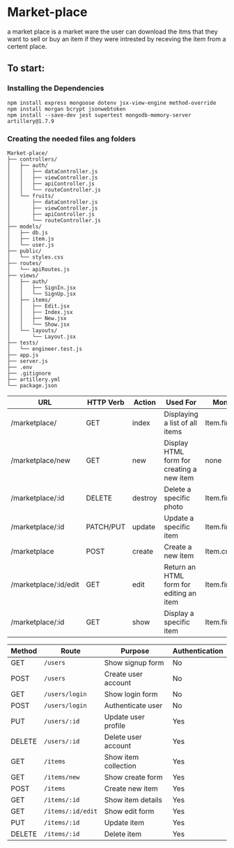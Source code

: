 # Market-place

a market place is a market ware the user can download the itms that they want to sell or buy an item if they were intrested by receving the item from a certent place.

## To start:
### Installing the Dependencies
```
npm install express mongoose dotenv jsx-view-engine method-override
npm install morgan bcrypt jsonwebtoken
npm install --save-dev jest supertest mongodb-memory-server artillery@1.7.9

```

### Creating the needed files ang folders
```
Market-place/
├── controllers/
│   ├── auth/
│   │   ├── dataController.js    
│   │   ├── viewController.js    
│   │   ├── apiController.js     
│   │   └── routeController.js   
│   └── fruits/
│       ├── dataController.js    
│       ├── viewController.js    
│       ├── apiController.js     
│       └── routeController.js   
├── models/
│   ├── db.js    
│   ├── item.js    
│   └── user.js   
├── public/
│   └── styles.css 
├── routes/
│   └── apiRoutes.js
├── views/
│   ├── auth/
│   │   ├── SignIn.jsx     
│   │   └── SignUp.jsx   
│   ├── items/
│   │   ├── Edit.jsx    
│   │   ├── Index.jsx   
│   │   ├── New.jsx     
│   │   └── Show.jsx  
│   └── layouts/
│       └── Layout.jsx
├── tests/
│   └── engineer.test.js
├── app.js
├── server.js
├── .env
├── .gitignore
├── artillery.yml
└── package.json
```


| **URL** | **HTTP Verb** |  **Action**| **Used For**| **Mongoose Method** | **View** |
|------------|-------------|------------|-------------------------------| ---------------------| ------------- |
| /marketplace/         | GET       | index  | Displaying a list of all items | Item.find | Index.jsx |
| /marketplace/new         | GET       | new | Display HTML form for creating a new item | none | New.jsx |
| /marketplace/:id      | DELETE    | destroy | Delete a specific photo  | Item.findByIdAndDelete | none |
| /marketplace/:id      | PATCH/PUT | update | Update a specific item   | Item.findOneAndUpdate | none |
| /marketplace          | POST      | create | Create a new item | Item.create | none |
| /marketplace/:id/edit | GET       | edit   | Return an HTML form for editing an item | Item.findById | Edit.jsx |
| /marketplace/:id      | GET       | show   | Display a specific item | Item.findById | Show.jsx |     

| Method | Route | Purpose | Authentication |
|--------|-------|---------|----------------|
| GET | `/users` | Show signup form | No |
| POST | `/users` | Create user account | No |
| GET | `/users/login` | Show login form | No |
| POST | `/users/login` | Authenticate user | No |
| PUT | `/users/:id` | Update user profile | Yes |
| DELETE | `/users/:id` | Delete user account | Yes |
| GET | `/items` | Show item collection | Yes |
| GET | `/items/new` | Show create form | Yes |
| POST | `/items` | Create new item | Yes |
| GET | `/items/:id` | Show item details | Yes |
| GET | `/items/:id/edit` | Show edit form | Yes |
| PUT | `/items/:id` | Update item | Yes |
| DELETE | `/items/:id` | Delete item | Yes |